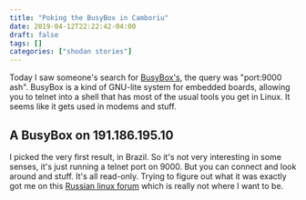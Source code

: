 ```yaml
---
title: "Poking the BusyBox in Camboriu"
date: 2019-04-12T22:22:42-04:00
draft: false
tags: []
categories: ["shodan stories"]
---
```


Today I saw someone's search for [BusyBox's](https://busybox.net/), the query was "port:9000 ash". BusyBox is a kind of GNU-lite system for embedded boards, allowing you to telnet into a shell that has most of the usual tools you get in Linux. It seems like it gets used in modems and stuff.

## A BusyBox on 191.186.195.10
I picked the very first result, in Brazil. So it's not very interesting in some senses, it's just running a telnet port on 9000. But you can connect and look around and stuff. It's all read-only. Trying to figure out what it was exactly got me on this [Russian linux forum](https://rdot.org/forum/archive/index.php/t-6-p-14.html) which is really not where I want to be.

<!-- See you tomorrow. -->
